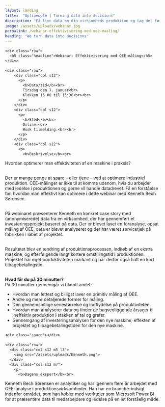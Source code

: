 ```yaml
---
layout: landing
title:  "Optipeople | Turning data into decisions"
description: "Få live data om din virksomheds produktion og tag det første skridt på vej mod højere oppetid, færre uventede stop og mindre spild. Det giver i øvrigt også større arbejdsglæde."
image: /assets/uploads/webinar.jpg
permalink: /webinar-effektivisering-med-oee-maaling/
heading: "We turn data into decisions"
---
```


<section id="contact" class="scrollspy">
  <div class="fix-container">

    <div class="row">
      <h5 class="headline">Webinar: Effektivisering med OEE-måling</h5>
    </div>

    <div class="row">
        <div class="col s12">
          <p>
            <b>Dato/tid</b><br>
            Tirsdag den 7. januar<br>
            Klokken 15.00 til 15:30<br><br>
          </p>
        </div>
        <div class="col s12">
          <p>
            <b>Sted</b><br>
            Online.<br>
            Husk tilmelding.<br><br>
          </p>
        </div>
        <div class="col s12">
          <p>
            <b>Beskrivelse</b><br>
Hvordan optimerer man effektiviteten af en maskine i praksis?<br><br>

Der er mange penge at spare – eller tjene – ved at optimere industriel produktion. OEE-målinger er ikke til at komme udenom, hvis du arbejder med ledelse i produktionen og gerne vil handle datadrevet. Få en forståelse for, hvordan man effektivt kan optimere i dette webinar med Kenneth Bech Sørensen.<br><br>

På webinaret præsenterer Kenneth en konkret case story med (anonymiserede) data fra en virksomhed, der har gennemført et investeringsprojekt baseret på data. Der er blevet lavet en foranalyse, opsat måling af OEE, data er blevet analyseret og der har været servicetjek på fabrikken i løbet af projektet.<br><br>

Resultatet blev en ændring af produktionsprocessen, indkøb af en ekstra maskine, og efterfølgende langt kortere omstillingstid i produktionen. Projektet har øget produktiviteten markant og har derfor også haft en kort tilbagebetalingstid.<br><br>
          </p>
        </div>
        <div class="col s12">
          <p>
            <b>Hvad får du på 30 minutter?</b><br>
            På 30 minutter gennemgår vi blandt andet:
          </p>
          <ul>
            <li>Hvordan man lettest og billigst laver en primitiv måling af OEE.</li>
            <li>Andre og mere detaljerede former for måling.</li>
            <li>Den gennemsnitlige seriestørrelse og indflydelse på produktiviteten.</li>
            <li>Hvordan man analyserer data og finder de bagvedliggende årsager til ineffektiv produktion i stakken af tal og grafer.</li>
            <li>Gennemgang af investeringsanalysen for den nye maskine, effekten af projektet og tilbagebetalingstiden for den nye maskine.</li>
          </ul>
        </div>
    </div>

    <div class="space"></div>

    <div class="row">
      <div class="col s12 m5 l3">
        <img src="/assets/uploads/Kenneth.png">
      </div>
      <div class="col s12 m7">
        <p>
          <b>Dagens ekspert</b><br>
  Kenneth Bech Sørensen er analytiker og har igennem flere år arbejdet med OEE-analyse i produktionsvirksomheder. Han har en branche-indsigt indenfor området, som han kobler med værktøjer som Microsoft Power BI for at præsentere data til medarbejdere og ledelse på en let forståelig måde.
        </p>
      </div>
    </div>



  </div>
</section>
